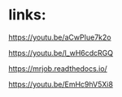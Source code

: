 # links:

https://youtu.be/aCwPIue7k2o

https://youtu.be/l_wH6cdcRGQ

https://mrjob.readthedocs.io/

https://youtu.be/EmHc9hV5Xi8